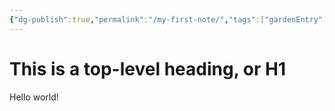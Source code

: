 ```yaml
---
{"dg-publish":true,"permalink":"/my-first-note/","tags":["gardenEntry"]}
---
```



# This is a top-level heading, or H1

Hello world!

